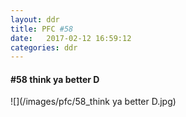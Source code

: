 ```yaml
---
layout: ddr
title: PFC #58
date:   2017-02-12 16:59:12
categories: ddr
---
```

#### **#58** think ya better D
![](/images/pfc/58_think ya better D.jpg)
